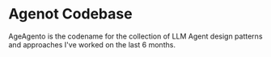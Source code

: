 # Agenot Codebase

AgeAgento is the codename for the collection of LLM Agent design patterns and approaches I've worked on the last 6 months.
